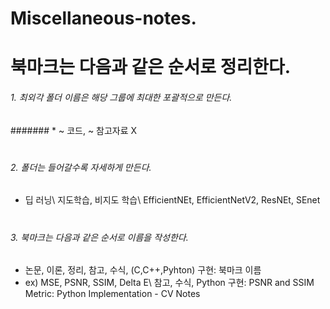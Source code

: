 # Miscellaneous-notes.
# 북마크는 다음과 같은 순서로 정리한다.
###### 1. 최외각 폴더 이름은 해당 그룹에 최대한 포괄적으로 만든다.
#######   * ~ 코드, ~ 참고자료 X   
#
###### 2. 폴더는 들어갈수록 자세하게 만든다.
   * 딥 러닝\ 지도학습, 비지도 학습\ EfficientNEt, EfficientNetV2, ResNEt, SEnet   
#
###### 3. 북마크는 다음과 같은 순서로 이름을 작성한다.
   * 논문, 이론, 정리, 참고, 수식, (C,C++,Pyhton) 구현: 북마크 이름
   * ex) MSE, PSNR, SSIM, Delta E\ 참고, 수식, Python 구현: PSNR and SSIM Metric: Python Implementation - CV Notes   
#
